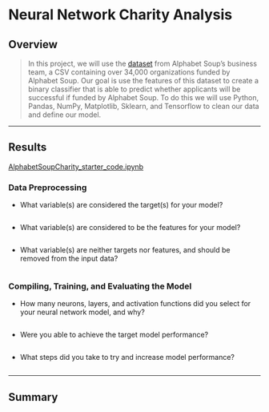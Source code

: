 # Neural Network Charity Analysis
## Overview
> In this project, we will use the [dataset](https://github.com/annaS000/Neural_Network_Charity_Analysis/blob/main/resources/charity_data.csv) from Alphabet Soup’s business team, a CSV containing over 34,000 organizations funded by Alphabet Soup. Our goal is use the features of this dataset to create a binary classifier that is able to predict whether applicants will be successful if funded by Alphabet Soup. To do this we will use Python, Pandas, NumPy, Matplotlib, Sklearn, and Tensorflow to clean our data and define our model.

---

## Results
[AlphabetSoupCharity_starter_code.ipynb](https://github.com/annaS000/Neural_Network_Charity_Analysis/blob/main/AlphabetSoupCharity.ipynb)

### Data Preprocessing
* What variable(s) are considered the target(s) for your model?

![]()
>

* What variable(s) are considered to be the features for your model?

![]()
>

* What variable(s) are neither targets nor features, and should be removed from the input data?

![]()
>

### Compiling, Training, and Evaluating the Model

* How many neurons, layers, and activation functions did you select for your neural network model, and why?

![]()
>

* Were you able to achieve the target model performance?

![]()
>

* What steps did you take to try and increase model performance?

![]()
>

---

## Summary 

